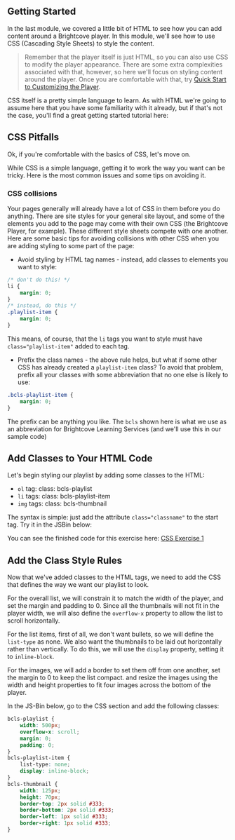 <!--
{
"name": "css-module",
"version" : "0.1",
"title" : "CSS Essentials for the Brightcove Player",
"description" : "This is only a test",
"homepage" : "https://github.com/rcrooks/outlearn-player-technologies",
"freshnessDate" : 2015-08-30,
"license" : "CC BY 4.0"
}
-->

<!-- @section -->

## Getting Started

In the last module, we covered a little bit of HTML to see how you can add content around a Brightcove player. In this module, we'll see how to use CSS (Cascading Style Sheets) to style the content.

> Remember that the player itself is just HTML, so you can also use CSS to modify the player appearance. There are some extra complexities associated with that, however, so here we'll focus on styling content around the player. Once you are comfortable with that, try [Quick Start to Customizing the Player](http://docs.brightcove.com/en/video-cloud/brightcove-player/guides/customize-quick-start.html).

CSS itself is a pretty simple language to learn. As with HTML we're going to assume here that you have some familiarity with it already, but if that's not the case, you'll find a great getting started tutorial here:

<!-- @link, "url" : "https://developer.mozilla.org/en-US/docs/Web/Guide/CSS/Getting_started", "text": "MDN CSS Tutorial" -->

<!-- @section -->

## CSS Pitfalls

Ok, if you're comfortable with the basics of CSS, let's move on.

While CSS is a simple language, getting it to work the way you want can be tricky. Here is the most common issues and some tips on avoiding it.

### CSS collisions

Your pages generally will already have a lot of CSS in them before you do anything. There are site styles for your general site layout, and some of the elements you add to the page may come with their own CSS (the Brightcove Player, for example). These different style sheets compete with one another. Here are some basic tips for avoiding collisions with other CSS when you are adding styling to some part of the page:

- Avoid styling by HTML tag names - instead, add classes to elements you want to style:

```css
/* don't do this! */
li {
    margin: 0;
}
/* instead, do this */
.playlist-item {
    margin: 0;
}
```

This means, of course, that the `li` tags you want to style must have `class="playlist-item"` added to each tag.

- Prefix the class names - the above rule helps, but what if some other CSS has already created a `playlist-item` class? To avoid that problem, prefix all your classes with some abbreviation that no one else is likely to use:

```css
.bcls-playlist-item {
    margin: 0;
}
```

The prefix can be anything you like. The `bcls` shown here is what we use as an abbreviation for Brightcove Learning Services (and we'll use this in our sample code)

<!-- @section -->

## Add Classes to Your HTML Code

Let's begin styling our playlist by adding some classes to the HTML:

- `ol` tag: class: bcls-playlist
- `li` tags: class: bcls-playlist-item
- `img` tags: class: bcls-thumbnail

The syntax is simple: just add the attribute `class="classname"` to the start tag. Try it in the JSBin below:

<!-- @link, "url" : "https://rcrooks.jsbin.com/vuqima/edit", "text": "Add Class Attributes" -->

You can see the finished code for this exercise here: [CSS Exercise 1](https://rcrooks.jsbin.com/romose/edit)

<!-- @section -->

## Add the Class Style Rules

Now that we've added classes to the HTML tags, we need to add the CSS that defines the way we want our playlist to look.

For the overall list, we will constrain it to match the width of the player, and set the margin and padding to 0. Since all the thumbnails will not fit in the player width, we will also define the `overflow-x` property to allow the list to scroll horizontally.

For the list items, first of all, we don't want bullets, so we will define the `list-type` as none. We also want the thumbnails to be laid out horizontally rather than vertically. To do this, we will use the `display` property, setting it to `inline-block`.

For the images, we will add a border to set them off from one another, set the margin to 0 to keep the list compact. and resize the images using the width and height properties to fit four images across the bottom of the player.

In the JS-Bin below, go to the CSS section and add the following classes:

```css
bcls-playlist {
    width: 500px;
    overflow-x: scroll;
    margin: 0;
    padding: 0;
}
bcls-playlist-item {
    list-type: none;
    display: inline-block;
}
bcls-thumbnail {
    width: 125px;
    height: 70px;
    border-top: 2px solid #333;
    border-bottom: 2px solid #333;
    border-left: 1px solid #333;
    border-right: 1px solid #333;
}
```

<!-- @link, "url" : "https://jsbin.com/zudelu/edit", "text": "Add CSS Classes" -->